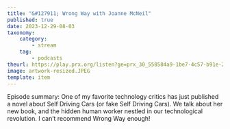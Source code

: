 ```yaml
---
title: "&#127911; Wrong Way with Joanne McNeil"
published: true
date: 2023-12-29-08-03
taxonomy:
    category:
        - stream
    tag:
        - podcasts
theurl: https://play.prx.org/listen?ge=prx_30_558584a9-1be7-4c57-b91e-2b8368cdb802&uf=http%3A%2F%2Ffeeds.prx.org%2FTOE
image: artwork-resized.JPEG
template: item
---
```


Episode summary: One of my favorite technology critics has just published a novel about Self Driving Cars (or fake Self Driving Cars). We talk about her new book, and the hidden human worker nestled in our technological revolution. I can&rsquo;t recommend Wrong Way enough!
